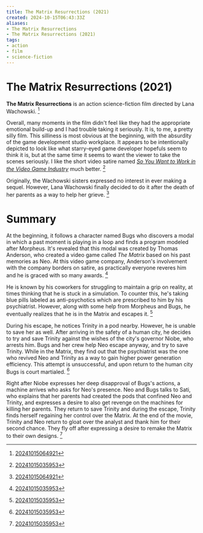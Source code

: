 ```yaml
---
title: The Matrix Resurrections (2021)
created: 2024-10-15T06:43:33Z
aliases:
- The Matrix Resurrections
- The Matrix Resurrections (2021)
tags:
- action
- film
- science-fiction
---
```


# The Matrix Resurrections (2021)

**The Matrix Resurrections** is an action science-fiction film directed by Lana Wachowski. [^2]

Overall, many moments in the film didn't feel like they had the appropriate emotional build-up and I had trouble taking it seriously. It is, to me, a pretty silly film. This silliness is most obvious at the beginning, with the absurdity of the game development studio workplace. It appears to be intentionally depicted to look like what starry-eyed game developer hopefuls seem to think it is, but at the same time it seems to want the viewer to take the scenes seriously. I like the short video satire named _[So You Want to Work in the Video Game Industry](https://www.youtube.com/watch?v=lGar7KC6Wiw)_ much better. [^1]

Originally, the Wachowski sisters expressed no interest in ever making a sequel. However, Lana Wachowski finally decided to do it after the death of her parents as a way to help her grieve. [^2]

# Summary

At the beginning, it follows a character named Bugs who discovers a modal in which a past moment is playing in a loop and finds a program modeled after Morpheus. It's revealed that this modal was created by Thomas Anderson, who created a video game called _The Matrix_ based on his past memories as Neo. At this video game company, Anderson's involvement with the company borders on satire, as practically everyone reveres him and he is graced with so many awards. [^1]

He is known by his coworkers for struggling to maintain a grip on reality, at times thinking that he is stuck in a simulation. To counter this, he's taking blue pills labeled as anti-psychotics which are prescribed to him by his psychiatrist. However, along with some help from Morpheus and Bugs, he eventually realizes that he is in the Matrix and escapes it. [^1]

During his escape, he notices Trinity in a pod nearby. However, he is unable to save her as well. After arriving in the safety of a human city, he decides to try and save Trinity against the wishes of the city's governor Niobe, who arrests him. Bugs and her crew help Neo escape anyway, and try to save Trinity. While in the Matrix, they find out that the psychiatrist was the one who revived Neo and Trinity as a way to gain higher power generation efficiency. This attempt is unsuccessful, and upon return to the human city Bugs is court martialed. [^1]

Right after Niobe expresses her deep disapproval of Bugs's actions, a machine arrives who asks for Neo's presence. Neo and Bugs talks to Sati, who explains that her parents had created the pods that confined Neo and Trinity, and expresses a desire to also get revenge on the machines for killing her parents. They return to save Trinity and during the escape, Trinity finds herself regaining her control over the Matrix. At the end of the movie, Trinity and Neo return to gloat over the analyst and thank him for their second chance. They fly off after expressing a desire to remake the Matrix to their own designs. [^1]

[^1]: [20241015035953](../entries/20241015035953.md)
[^2]: [20241015064921](../entries/20241015064921.md)
